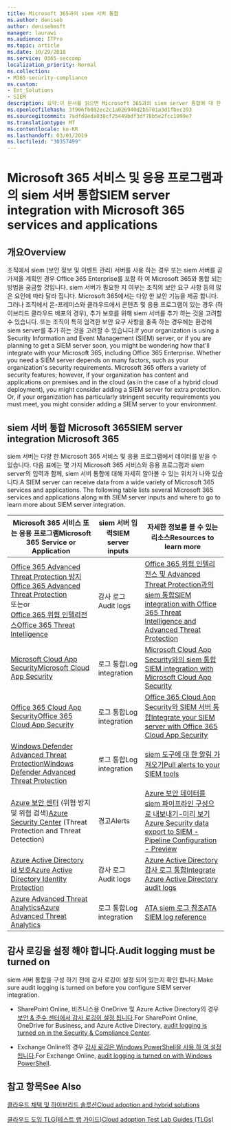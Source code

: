 ```yaml
---
title: Microsoft 365과의 siem 서버 통합
ms.author: deniseb
author: denisebmsft
manager: laurawi
ms.audience: ITPro
ms.topic: article
ms.date: 10/29/2018
ms.service: O365-seccomp
localization_priority: Normal
ms.collection:
- M365-security-compliance
ms.custom:
- Ent_Solutions
- SIEM
description: 요약:이 문서를 읽으면 Microsoft 365과의 siem server 통합에 대 한 개요를 확인할 수 있습니다.
ms.openlocfilehash: 3f906fb082ec2c1a026940d2b5701a3d1fbec393
ms.sourcegitcommit: 7adfd8eda038cf25449bdf3df78b5e2fcc1999e7
ms.translationtype: MT
ms.contentlocale: ko-KR
ms.lasthandoff: 03/01/2019
ms.locfileid: "30357499"
---
```

# <a name="siem-server-integration-with-microsoft-365-services-and-applications"></a><span data-ttu-id="5eb9e-103">Microsoft 365 서비스 및 응용 프로그램과의 siem 서버 통합</span><span class="sxs-lookup"><span data-stu-id="5eb9e-103">SIEM server integration with Microsoft 365 services and applications</span></span>

## <a name="overview"></a><span data-ttu-id="5eb9e-104">개요</span><span class="sxs-lookup"><span data-stu-id="5eb9e-104">Overview</span></span>

<span data-ttu-id="5eb9e-p101">조직에서 siem (보안 정보 및 이벤트 관리) 서버를 사용 하는 경우 또는 siem 서버를 곧 가져올 계획인 경우 Office 365 Enterprise를 포함 하 여 Microsoft 365와 통합 되는 방법을 궁금할 것입니다. siem 서버가 필요한 지 여부는 조직의 보안 요구 사항 등의 많은 요인에 따라 달라 집니다. Microsoft 365에서는 다양 한 보안 기능을 제공 합니다. 그러나 조직에서 온-프레미스와 클라우드에서 콘텐츠 및 응용 프로그램이 있는 경우 (하이브리드 클라우드 배포의 경우), 추가 보호를 위해 siem 서버를 추가 하는 것을 고려할 수 있습니다. 또는 조직이 특히 엄격한 보안 요구 사항을 충족 하는 경우에는 환경에 siem server를 추가 하는 것을 고려할 수 있습니다.</span><span class="sxs-lookup"><span data-stu-id="5eb9e-p101">If your organization is using a Security Information and Event Management (SIEM) server, or if you are planning to get a SIEM server soon, you might be wondering how that'll integrate with your Microsoft 365, including Office 365 Enterprise. Whether you need a SIEM server depends on many factors, such as your organization's security requirements. Microsoft 365 offers a variety of security features; however, if your organization has content and applications on premises and in the cloud (as in the case of a hybrid cloud deployment), you might consider adding a SIEM server for extra protection. Or, if your organization has particularly stringent security requirements you must meet, you might consider adding a SIEM server to your environment.</span></span>

## <a name="siem-server-integration-microsoft-365"></a><span data-ttu-id="5eb9e-109">siem 서버 통합 Microsoft 365</span><span class="sxs-lookup"><span data-stu-id="5eb9e-109">SIEM server integration Microsoft 365</span></span>

<span data-ttu-id="5eb9e-p102">siem 서버는 다양 한 Microsoft 365 서비스 및 응용 프로그램에서 데이터를 받을 수 있습니다. 다음 표에는 몇 가지 Microsoft 365 서비스와 응용 프로그램과 siem server의 입력과 함께, siem 서버 통합에 대해 자세히 알아볼 수 있는 위치가 나와 있습니다.</span><span class="sxs-lookup"><span data-stu-id="5eb9e-p102">A SIEM server can receive data from a wide variety of Microsoft 365 services and applications. The following table lists several Microsoft 365 services and applications along with SIEM server inputs and where to go to learn more about SIEM server integration.</span></span> 

| <span data-ttu-id="5eb9e-112">Microsoft 365 서비스 또는 응용 프로그램</span><span class="sxs-lookup"><span data-stu-id="5eb9e-112">Microsoft 365 Service or Application</span></span> | <span data-ttu-id="5eb9e-113">siem 서버 입력</span><span class="sxs-lookup"><span data-stu-id="5eb9e-113">SIEM server inputs</span></span> | <span data-ttu-id="5eb9e-114">자세한 정보를 볼 수 있는 리소스</span><span class="sxs-lookup"><span data-stu-id="5eb9e-114">Resources to learn more</span></span> |
| --- | --- | --- |
| [<span data-ttu-id="5eb9e-115">Office 365 Advanced Threat Protection 방지</span><span class="sxs-lookup"><span data-stu-id="5eb9e-115">Office 365 Advanced Threat Protection</span></span>](office-365-atp.md) <br/>   <span data-ttu-id="5eb9e-116">또는</span><span class="sxs-lookup"><span data-stu-id="5eb9e-116">or</span></span>   <br/>[<span data-ttu-id="5eb9e-117">Office 365 위협 인텔리전스</span><span class="sxs-lookup"><span data-stu-id="5eb9e-117">Office 365 Threat Intelligence</span></span>](office-365-ti.md) | <span data-ttu-id="5eb9e-118">감사 로그</span><span class="sxs-lookup"><span data-stu-id="5eb9e-118">Audit logs</span></span> | [<span data-ttu-id="5eb9e-119">Office 365 위협 인텔리전스 및 Advanced Threat Protection과의 siem 통합</span><span class="sxs-lookup"><span data-stu-id="5eb9e-119">SIEM integration with Office 365 Threat Intelligence and Advanced Threat Protection</span></span>](siem-integration-with-office-365-ti.md) |
| [<span data-ttu-id="5eb9e-120">Microsoft Cloud App Security</span><span class="sxs-lookup"><span data-stu-id="5eb9e-120">Microsoft Cloud App Security</span></span>](https://docs.microsoft.com/cloud-app-security/what-is-cloud-app-security) | <span data-ttu-id="5eb9e-121">로그 통합</span><span class="sxs-lookup"><span data-stu-id="5eb9e-121">Log integration</span></span> | [<span data-ttu-id="5eb9e-122">Microsoft Cloud App Security와의 siem 통합</span><span class="sxs-lookup"><span data-stu-id="5eb9e-122">SIEM integration with Microsoft Cloud App Security</span></span>](https://docs.microsoft.com/cloud-app-security/siem) |
| [<span data-ttu-id="5eb9e-123">Office 365 Cloud App Security</span><span class="sxs-lookup"><span data-stu-id="5eb9e-123">Office 365 Cloud App Security</span></span>](office-365-cas-overview.md) | <span data-ttu-id="5eb9e-124">로그 통합</span><span class="sxs-lookup"><span data-stu-id="5eb9e-124">Log integration</span></span> | [<span data-ttu-id="5eb9e-125">Office 365 Cloud App Security와 SIEM 서버 통합</span><span class="sxs-lookup"><span data-stu-id="5eb9e-125">Integrate your SIEM server with Office 365 Cloud App Security</span></span>](integrate-your-siem-server-with-office-365-cas.md) |
| [<span data-ttu-id="5eb9e-126">Windows Defender Advanced Threat Protection</span><span class="sxs-lookup"><span data-stu-id="5eb9e-126">Windows Defender Advanced Threat Protection</span></span>](https://docs.microsoft.com/windows/security/threat-protection/) | <span data-ttu-id="5eb9e-127">로그 통합</span><span class="sxs-lookup"><span data-stu-id="5eb9e-127">Log integration</span></span> | [<span data-ttu-id="5eb9e-128">siem 도구에 대 한 알림 가져오기</span><span class="sxs-lookup"><span data-stu-id="5eb9e-128">Pull alerts to your SIEM tools</span></span>](https://docs.microsoft.com/windows/security/threat-protection/windows-defender-atp/configure-siem-windows-defender-advanced-threat-protection) |
| <span data-ttu-id="5eb9e-129">[Azure 보안 센터](https://docs.microsoft.com/azure/security-center/security-center-intro) (위협 방지 및 위협 검색)</span><span class="sxs-lookup"><span data-stu-id="5eb9e-129">[Azure Security Center](https://docs.microsoft.com/azure/security-center/security-center-intro) (Threat Protection and Threat Detection)</span></span> | <span data-ttu-id="5eb9e-130">경고</span><span class="sxs-lookup"><span data-stu-id="5eb9e-130">Alerts</span></span> | [<span data-ttu-id="5eb9e-131">Azure 보안 데이터를 siem 파이프라인 구성으로 내보내기-미리 보기</span><span class="sxs-lookup"><span data-stu-id="5eb9e-131">Azure Security data export to SIEM - Pipeline Configuration - Preview</span></span>](https://docs.microsoft.com/azure/security-center/security-center-export-data-to-siem) |
| [<span data-ttu-id="5eb9e-132">Azure Active Directory id 보호</span><span class="sxs-lookup"><span data-stu-id="5eb9e-132">Azure Active Directory Identity Protection</span></span>](https://docs.microsoft.com/azure/active-directory/identity-protection/overview) | <span data-ttu-id="5eb9e-133">감사 로그</span><span class="sxs-lookup"><span data-stu-id="5eb9e-133">Audit logs</span></span> | [<span data-ttu-id="5eb9e-134">Azure Active Directory 감사 로그 통합</span><span class="sxs-lookup"><span data-stu-id="5eb9e-134">Integrate Azure Active Directory audit logs</span></span>](https://docs.microsoft.com/azure/security/security-azure-log-integration-ad) |
| [<span data-ttu-id="5eb9e-135">Azure Advanced Threat Analytics</span><span class="sxs-lookup"><span data-stu-id="5eb9e-135">Azure Advanced Threat Analytics</span></span>](https://docs.microsoft.com/azure/security/azure-threat-detection) | <span data-ttu-id="5eb9e-136">로그 통합</span><span class="sxs-lookup"><span data-stu-id="5eb9e-136">Log integration</span></span> | [<span data-ttu-id="5eb9e-137">ATA siem 로그 참조</span><span class="sxs-lookup"><span data-stu-id="5eb9e-137">ATA SIEM log reference</span></span>](https://docs.microsoft.com/advanced-threat-analytics/cef-format-sa) |

## <a name="audit-logging-must-be-turned-on"></a><span data-ttu-id="5eb9e-138">감사 로깅을 설정 해야 합니다.</span><span class="sxs-lookup"><span data-stu-id="5eb9e-138">Audit logging must be turned on</span></span>

<span data-ttu-id="5eb9e-139">siem 서버 통합을 구성 하기 전에 감사 로깅이 설정 되어 있는지 확인 합니다.</span><span class="sxs-lookup"><span data-stu-id="5eb9e-139">Make sure audit logging is turned on before you configure SIEM server integration.</span></span> 

- <span data-ttu-id="5eb9e-140">SharePoint Online, 비즈니스용 OneDrive 및 Azure Active Directory의 경우 [보안 & 준수 센터에서 감사 로깅이 설정 됩니다](https://docs.microsoft.com/office365/securitycompliance/turn-audit-log-search-on-or-off).</span><span class="sxs-lookup"><span data-stu-id="5eb9e-140">For SharePoint Online, OneDrive for Business, and Azure Active Directory, [audit logging is turned on in the Security & Compliance Center](https://docs.microsoft.com/office365/securitycompliance/turn-audit-log-search-on-or-off).</span></span>

- <span data-ttu-id="5eb9e-141">Exchange Online의 경우 [감사 로깅은 Windows PowerShell을 사용 하 여 설정 됩니다](https://docs.microsoft.com/office365/securitycompliance/enable-mailbox-auditing).</span><span class="sxs-lookup"><span data-stu-id="5eb9e-141">For Exchange Online, [audit logging is turned on with Windows PowerShell](https://docs.microsoft.com/office365/securitycompliance/enable-mailbox-auditing).</span></span>
 
## <a name="see-also"></a><span data-ttu-id="5eb9e-142">참고 항목</span><span class="sxs-lookup"><span data-stu-id="5eb9e-142">See Also</span></span>

[<span data-ttu-id="5eb9e-143">클라우드 채택 및 하이브리드 솔루션</span><span class="sxs-lookup"><span data-stu-id="5eb9e-143">Cloud adoption and hybrid solutions</span></span>](https://docs.microsoft.com/office365/enterprise/cloud-adoption-and-hybrid-solutions)
  
[<span data-ttu-id="5eb9e-144">클라우드 도입 TLG(테스트 랩 가이드)</span><span class="sxs-lookup"><span data-stu-id="5eb9e-144">Cloud adoption Test Lab Guides (TLGs)</span></span>](https://docs.microsoft.com/office365/enterprise/cloud-adoption-test-lab-guides-tlgs)


